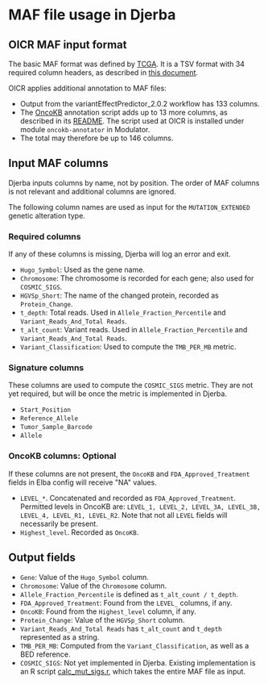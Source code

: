 # MAF file usage in Djerba

## OICR MAF input format

The basic MAF format was defined by [TCGA](https://www.cancer.gov/about-nci/organization/ccg/research/structural-genomics/tcga). It is a TSV format with 34 required column headers, as described in [this document](https://docs.gdc.cancer.gov/Encyclopedia/pages/Mutation_Annotation_Format_TCGAv2/).

OICR applies additional annotation to MAF files:
- Output from the variantEffectPredictor_2.0.2 workflow has 133 columns.
- The [OncoKB](https://github.com/oncokb/oncokb-annotator/) annotation script adds up to 13 more columns, as described in its [README](https://github.com/oncokb/oncokb-annotator/blob/master/README.md). The script used at OICR is installed under module `oncokb-annotator` in Modulator.
- The total may therefore be up to 146 columns.

## Input MAF columns

Djerba inputs columns by name, not by position. The order of MAF columns is not relevant and additional columns are ignored.

The following column names are used as input for the `MUTATION_EXTENDED` genetic alteration type.

### Required columns

If any of these columns is missing, Djerba will log an error and exit.

- `Hugo_Symbol`: Used as the gene name.
- `Chromosome`: The chromosome is recorded for each gene; also used for `COSMIC_SIGS`.
- `HGVSp_Short`: The name of the changed protein, recorded as `Protein_Change`.
- `t_depth`: Total reads. Used in `Allele_Fraction_Percentile` and `Variant_Reads_And_Total Reads`.
- `t_alt_count`: Variant reads. Used in `Allele_Fraction_Percentile` and `Variant_Reads_And_Total Reads`.
- `Variant_Classification`: Used to compute the `TMB_PER_MB` metric.

### Signature columns

These columns are used to compute the `COSMIC_SIGS` metric. They are not yet required, but will be once the metric is implemented in Djerba.

- `Start_Position`
- `Reference_Allele`
- `Tumor_Sample_Barcode`
- `Allele`

### OncoKB columns: Optional

If these columns are not present, the `OncoKB` and `FDA_Approved_Treatment` fields in Elba config will receive "NA" values.

- `LEVEL_*`. Concatenated and recorded as `FDA_Approved_Treatment`. Permitted levels in OncoKB are: `LEVEL_1, LEVEL_2, LEVEL_3A, LEVEL_3B, LEVEL_4, LEVEL_R1, LEVEL_R2`. Note that not all `LEVEL` fields will necessarily be present.
- `Highest_level`. Recorded as `OncoKB`.

## Output fields

- `Gene`: Value of the `Hugo_Symbol` column.
- `Chromosome`: Value of the `Chromosome` column.
- `Allele_Fraction_Percentile` is defined as `t_alt_count / t_depth`.
- `FDA_Approved_Treatment`: Found from the `LEVEL_` columns, if any.
- `OncoKB`: Found from the `Highest_level` column, if any.
- `Protein_Change`: Value of the `HGVSp_Short` column.
- `Variant_Reads_And_Total Reads` has `t_alt_count` and `t_depth` represented as a string.
- `TMB_PER_MB`: Computed from the `Variant_Classification`, as well as a BED reference.
- `COSMIC_SIGS`: Not yet implemented in Djerba. Existing implementation is an R script [calc_mut_sigs.r](https://github.com/translational-genomics-laboratory/CGI-Tools/blob/main/R/calc_mut_sigs.r), which takes the entire MAF file as input.
